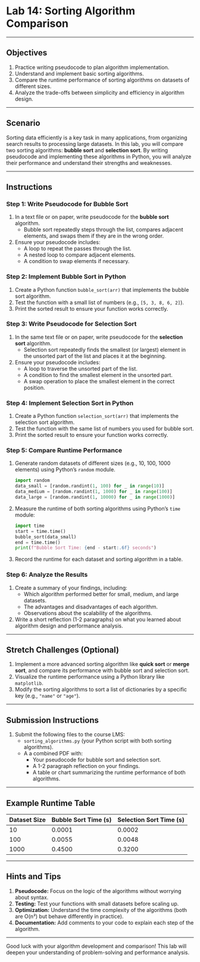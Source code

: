 # **Lab 14: Sorting Algorithm Comparison**

---

## **Objectives**
1. Practice writing pseudocode to plan algorithm implementation.
2. Understand and implement basic sorting algorithms.
3. Compare the runtime performance of sorting algorithms on datasets of different sizes.
4. Analyze the trade-offs between simplicity and efficiency in algorithm design.

---

## **Scenario**
Sorting data efficiently is a key task in many applications, from organizing search results to processing large datasets. In this lab, you will compare two sorting algorithms: **bubble sort** and **selection sort**. By writing pseudocode and implementing these algorithms in Python, you will analyze their performance and understand their strengths and weaknesses.

---

## **Instructions**

### **Step 1: Write Pseudocode for Bubble Sort**
1. In a text file or on paper, write pseudocode for the **bubble sort** algorithm.
   - Bubble sort repeatedly steps through the list, compares adjacent elements, and swaps them if they are in the wrong order.
2. Ensure your pseudocode includes:
   - A loop to repeat the passes through the list.
   - A nested loop to compare adjacent elements.
   - A condition to swap elements if necessary.

### **Step 2: Implement Bubble Sort in Python**
1. Create a Python function `bubble_sort(arr)` that implements the bubble sort algorithm.
2. Test the function with a small list of numbers (e.g., `[5, 3, 8, 6, 2]`).
3. Print the sorted result to ensure your function works correctly.

### **Step 3: Write Pseudocode for Selection Sort**
1. In the same text file or on paper, write pseudocode for the **selection sort** algorithm.
   - Selection sort repeatedly finds the smallest (or largest) element in the unsorted part of the list and places it at the beginning.
2. Ensure your pseudocode includes:
   - A loop to traverse the unsorted part of the list.
   - A condition to find the smallest element in the unsorted part.
   - A swap operation to place the smallest element in the correct position.

### **Step 4: Implement Selection Sort in Python**
1. Create a Python function `selection_sort(arr)` that implements the selection sort algorithm.
2. Test the function with the same list of numbers you used for bubble sort.
3. Print the sorted result to ensure your function works correctly.

### **Step 5: Compare Runtime Performance**
1. Generate random datasets of different sizes (e.g., 10, 100, 1000 elements) using Python’s `random` module.
   ```python
   import random
   data_small = [random.randint(1, 100) for _ in range(10)]
   data_medium = [random.randint(1, 1000) for _ in range(100)]
   data_large = [random.randint(1, 10000) for _ in range(1000)]
   ```
2. Measure the runtime of both sorting algorithms using Python’s `time` module:
   ```python
   import time
   start = time.time()
   bubble_sort(data_small)
   end = time.time()
   print(f"Bubble Sort Time: {end - start:.6f} seconds")
   ```
3. Record the runtime for each dataset and sorting algorithm in a table.

### **Step 6: Analyze the Results**
1. Create a summary of your findings, including:
   - Which algorithm performed better for small, medium, and large datasets.
   - The advantages and disadvantages of each algorithm.
   - Observations about the scalability of the algorithms.
2. Write a short reflection (1-2 paragraphs) on what you learned about algorithm design and performance analysis.

---

## **Stretch Challenges (Optional)**
1. Implement a more advanced sorting algorithm like **quick sort** or **merge sort**, and compare its performance with bubble sort and selection sort.
2. Visualize the runtime performance using a Python library like `matplotlib`.
3. Modify the sorting algorithms to sort a list of dictionaries by a specific key (e.g., `"name"` or `"age"`).

---

## **Submission Instructions**
1. Submit the following files to the course LMS:
   - `sorting_algorithms.py` (your Python script with both sorting algorithms).
   - A a combined PDF with:
        - Your pseudocode for bubble sort and selection sort.
        - A 1-2 paragraph reflection on your findings.
        - A table or chart summarizing the runtime performance of both algorithms.

---

## **Example Runtime Table**
| Dataset Size | Bubble Sort Time (s) | Selection Sort Time (s) |
|--------------|-----------------------|-------------------------|
| 10           | 0.0001               | 0.0002                 |
| 100          | 0.0055               | 0.0048                 |
| 1000         | 0.4500               | 0.3200                 |

---

## **Hints and Tips**
1. **Pseudocode:** Focus on the logic of the algorithms without worrying about syntax.
2. **Testing:** Test your functions with small datasets before scaling up.
3. **Optimization:** Understand the time complexity of the algorithms (both are O(n²) but behave differently in practice).
4. **Documentation:** Add comments to your code to explain each step of the algorithm.

---

Good luck with your algorithm development and comparison! This lab will deepen your understanding of problem-solving and performance analysis.
